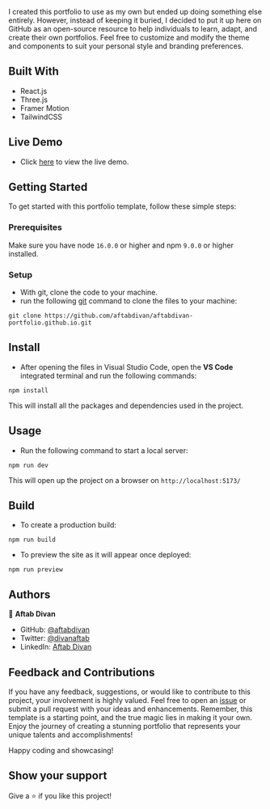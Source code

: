 I created this portfolio to use as my own but ended up doing something else entirely. However, instead of keeping it buried, I decided to put it up here on GitHub as an open-source resource to help individuals to learn, adapt, and create their own portfolios. Feel free to customize and modify the theme and components to suit your personal style and branding preferences.

## Built With

- React.js
- Three.js
- Framer Motion
- TailwindCSS

## Live Demo

- Click [here](https://aftabdivan.github.io/aftabdivan-portfolio.github.io/) to view the live demo.

## Getting Started

To get started with this portfolio template, follow these simple steps:

### Prerequisites

Make sure you have node `16.0.0` or higher and npm `9.0.0` or higher installed.

### Setup

- With git, clone the code to your machine.
- run the following [git](https://git-scm.com/) command to clone the files to your machine:

```
git clone https://github.com/aftabdivan/aftabdivan-portfolio.github.io.git
```
## Install

- After opening the files in Visual Studio Code, open the **VS Code** integrated terminal and run the following commands:

```
npm install
```

This will install all the packages and dependencies used in the project.

## Usage

- Run the following command to start a local server:

```
npm run dev
```

This will open up the project on a browser on `http://localhost:5173/`

## Build

- To create a production build:

```
npm run build
```

- To preview the site as it will appear once deployed:

```
npm run preview
```

## Authors

👤 **Aftab Divan**

- GitHub: [@aftabdivan](https://github.com/aftabdivan)
- Twitter: [@divanaftab](https://twitter.com/divanaftab)
- LinkedIn: [Aftab Divan](https://www.linkedin.com/in/aftab-divan-39b9041bb)

## Feedback and Contributions

If you have any feedback, suggestions, or would like to contribute to this project, your involvement is highly valued. Feel free to open an [issue](../../issues/) or submit a pull request with your ideas and enhancements. Remember, this template is a starting point, and the true magic lies in making it your own. Enjoy the journey of creating a stunning portfolio that represents your unique talents and accomplishments!

Happy coding and showcasing!

## Show your support

Give a ⭐️ if you like this project!
